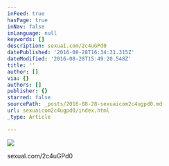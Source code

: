 ```yaml
---
inFeed: true
hasPage: true
inNav: false
inLanguage: null
keywords: []
description: sexuaI.com/2c4uGPd0
datePublished: '2016-08-28T16:34:31.315Z'
dateModified: '2016-08-28T15:49:20.548Z'
title: ''
author: []
via: {}
authors: []
publisher: {}
starred: false
sourcePath: _posts/2016-08-28-sexuaicom2c4ugpd0.md
url: sexuaicom2c4ugpd0/index.html
_type: Article

---
```

![](https://the-grid-user-content.s3-us-west-2.amazonaws.com/b682f79a-2b44-4257-a76d-addd72233c1e.jpg)

sexuaI.com/2c4uGPd0